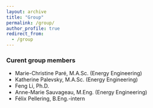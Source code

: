 ```yaml
---
layout: archive
title: "Group"
permalink: /group/
author_profile: true
redirect_from: 
  - /group
---
```


<h3>Curent group members</h3>

<ul style="list-style-type:disc;">
  
<li>Marie-Christine Paré, M.A.Sc. (Energy Engineering) </li>     
<li>Katherine Palevsky, M.A.Sc. (Energy Engineering) </li>
<li>Feng Li, Ph.D. </li>
<li>Anne-Marie Sauvageau, M.Eng. (Energy Engineering) </li>
<li>Félix Pellering, B.Eng.-intern </li>

</ul>  


